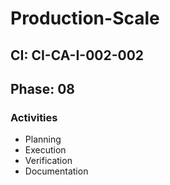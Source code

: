 # Production-Scale

## CI: CI-CA-I-002-002
## Phase: 08

### Activities
- Planning
- Execution
- Verification
- Documentation
